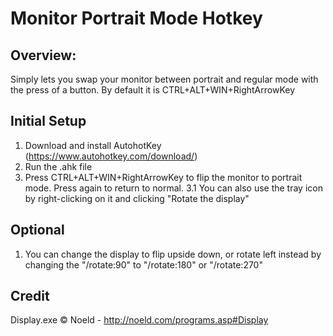 # Monitor Portrait Mode Hotkey
## Overview:

Simply lets you swap your monitor between portrait and regular mode with the press of a button. By default it is CTRL+ALT+WIN+RightArrowKey


## Initial Setup
1. Download and install AutohotKey (https://www.autohotkey.com/download/)
2. Run the .ahk file
3. Press CTRL+ALT+WIN+RightArrowKey to flip the monitor to portrait mode. Press again to return to normal.
3.1 You can also use the tray icon by right-clicking on it and clicking "Rotate the display"

## Optional
1. You can change the display to flip upside down, or rotate left instead by changing the "/rotate:90" to "/rotate:180" or "/rotate:270"

## Credit
Display.exe © Noeld - http://noeld.com/programs.asp#Display

